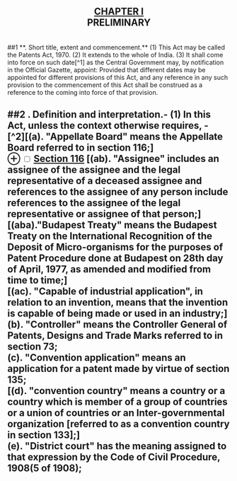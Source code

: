 <h2 align=center><u>CHAPTER I</u><br>
PRELIMINARY</h2><br>
##1 **. Short title, extent and commencement.**
(1) This Act may be called the Patents Act, 1970.  
(2) It extends to the whole of India.  
(3) It shall come into force on such date[^1]  as the Central Government may, by notification in the Official Gazette, appoint:  
 	Provided that different dates may be appointed for different provisions of this Act, and any reference in any such provision to the commencement of this Act shall be construed as a reference to the coming into force of that provision.  

##2 **. Definition and interpretation.-**
(1) In this Act, unless the context otherwise requires, -  
 [^2]\[(a). "Appellate Board" means the Appellate Board referred to in section 116;]  
  <label for="mn-AppellateBoard" class="margin-toggle">&#8853;</label>
<input type="checkbox" id="mn-AppellateBoard" class="margin-toggle"/>
<span class="marginnote">
  [Section 116](../chapter19.html#116)
</span>
  [(ab). "Assignee" includes an assignee of the assignee and the legal representative of a deceased assignee and references to the assignee of any person include references to the assignee of the legal representative or assignee of that person;]  
 [(aba)."Budapest Treaty" means the Budapest Treaty on the International Recognition of the Deposit of Micro-organisms for the purposes of Patent Procedure done at Budapest on 28th day of April, 1977, as amended and modified from time to time;]  
 [(ac). "Capable of industrial application", in relation to an invention, means that the invention is capable of being made or used in an industry;]  
(b). "Controller" means the Controller General of Patents, Designs and Trade Marks referred to in section 73;  
(c). "Convention application" means an application for a patent made by virtue of section 135;  
[(d). "convention country" means a country or a country which is member of a group of countries or a union of countries or an Inter-governmental organization  [referred to as a convention country in section 133];]  
(e). "District court" has the meaning assigned to that expression by the Code of Civil Procedure, 1908(5 of 1908);  
---  
[^1]:The provisions of this Act, other than Ss. 12(2), 13(2), 28, 68, and 125 to 132 thereof brought into force on 20.04.1972.  
(f). "exclusive licence" means a licence from a patentee which confers on the licensee, or on the licensee and persons authorised by him, to the exclusion of all other persons (including the patentee), any right in respect of the patented invention, and "exclusive licensee" shall be construed accordingly;   
(h). "Government undertaking" means any industrial undertaking carried on -  
    (i) by a department of the Government, or
    (ii) by a corporation established by a Central, Provincial or State Act, which is owned or controlled by the Government, or
    (iii) by a Government company as defined in section 617 of the Companies Act, 1956(1 of 1956)  [or],
     [(iv) by an institution wholly or substantially financed by the Government]  
[(i). "High Court", in relation to a State or Union territory, means the High Court having territorial jurisdiction in that State or Union territory, as the case may be;]  
[(ia). "International application" means an application for patent made in accordance with the Patent Cooperation Treaty;]  
[(j). "invention" means a new product or process involving an inventive step and capable of industrial application;]   
[(ja). "inventive  step" means a feature of an invention that involves technical advance as compared to the existing knowledge or having economic significance or both and that makes the  invention  not obvious to a person skilled in the art;]  
(k). "legal representative" means a person who in law represents the estate of a deceased person;  
[(l). "new invention" means any invention or technology which has not been anticipated by publication in any document or used in the country or elsewhere in the world before the date of filing of patent application with complete specification, i.e., the subject matter has not fallen in public domain or that it does not form part of the state of the art;  
(la). "Opposition Board" means an Opposition Board constituted under sub-section (4) of section 25;  
(m). "patent" means a patent for any invention granted under this Act;]  
(n). "patent agent" means a person for the time being registered under this Act as a patent agent;  
(o). "patented article" and "patented process" mean respectively an article or process in respect of which a patent is in force;  
[(oa). "Patent Cooperation Treaty" means the Patent Cooperation Treaty done at Washington on the 19th day of June, 1970 as amended and modified from time to time;]  
(p). "patentee" means the person for the time being entered on the register as the grantee or proprietor of the patent;  
(q). "patent of addition" means a patent granted in accordance with section 54;  
(r). "patent office" means the patent office referred to in section 74;  
(s). "person" includes the Government;  
(t). "person interested" includes a person engaged in, or in promoting, research in the same field as that to which the invention relates;  
[(ta). "pharmaceutical substance" means any new entity involving one or more inventive steps]  
[(u). "prescribed" means,-  
    (A)  in relation to proceedings before a High Court, prescribed by rules made by the High Court;
    (B)  in relation to proceedings before the Appellate Board, prescribed by rules made by the Appellate Board; and
    (C) in other cases, prescribed by rules made under this Act;]  
(v). "prescribed manner" includes the payment of the prescribed fee;  
(w). "priority date" has the meaning assigned to it by section 11;  
(x). "register" means the register of patents referred to in section 67;  
(y). "true and first inventor" does not include either the first importer of an invention into India, or a person to whom an invention is first communicated from outside India.  
(2). In this Act, unless the context otherwise requires, any reference -  
(a). to the Controller shall be construed as including a reference to any officer discharging the functions of the Controller in pursuance of section 73;  
(b). to the patent office shall be construed as including a reference to any branch office of the patent office.  
